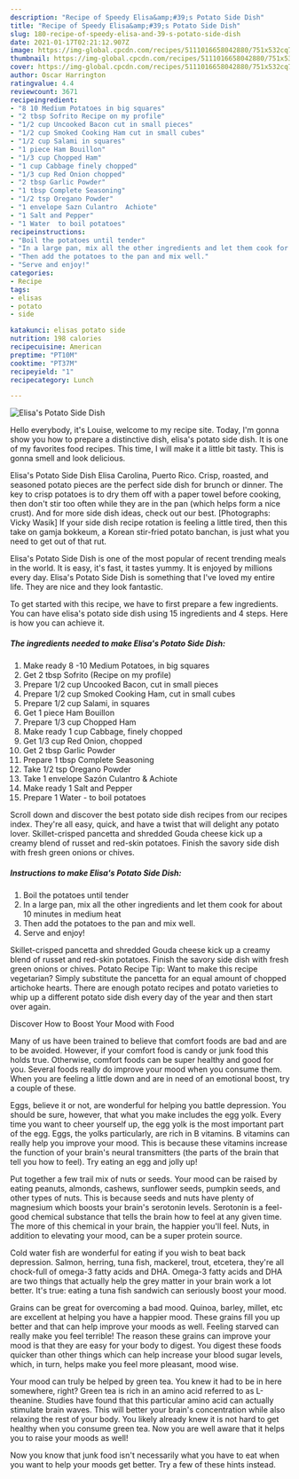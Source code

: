 ```yaml
---
description: "Recipe of Speedy Elisa&amp;#39;s Potato Side Dish"
title: "Recipe of Speedy Elisa&amp;#39;s Potato Side Dish"
slug: 180-recipe-of-speedy-elisa-and-39-s-potato-side-dish
date: 2021-01-17T02:21:12.907Z
image: https://img-global.cpcdn.com/recipes/5111016658042880/751x532cq70/elisas-potato-side-dish-recipe-main-photo.jpg
thumbnail: https://img-global.cpcdn.com/recipes/5111016658042880/751x532cq70/elisas-potato-side-dish-recipe-main-photo.jpg
cover: https://img-global.cpcdn.com/recipes/5111016658042880/751x532cq70/elisas-potato-side-dish-recipe-main-photo.jpg
author: Oscar Harrington
ratingvalue: 4.4
reviewcount: 3671
recipeingredient:
- "8 10 Medium Potatoes in big squares"
- "2 tbsp Sofrito Recipe on my profile"
- "1/2 cup Uncooked Bacon cut in small pieces"
- "1/2 cup Smoked Cooking Ham cut in small cubes"
- "1/2 cup Salami in squares"
- "1 piece Ham Bouillon"
- "1/3 cup Chopped Ham"
- "1 cup Cabbage finely chopped"
- "1/3 cup Red Onion chopped"
- "2 tbsp Garlic Powder"
- "1 tbsp Complete Seasoning"
- "1/2 tsp Oregano Powder"
- "1 envelope Sazn Culantro  Achiote"
- "1 Salt and Pepper"
- "1 Water  to boil potatoes"
recipeinstructions:
- "Boil the potatoes until tender"
- "In a large pan, mix all the other ingredients and let them cook for about 10 minutes in medium heat"
- "Then add the potatoes to the pan and mix well."
- "Serve and enjoy!"
categories:
- Recipe
tags:
- elisas
- potato
- side

katakunci: elisas potato side 
nutrition: 198 calories
recipecuisine: American
preptime: "PT10M"
cooktime: "PT37M"
recipeyield: "1"
recipecategory: Lunch

---
```



![Elisa&#39;s Potato Side Dish](https://img-global.cpcdn.com/recipes/5111016658042880/751x532cq70/elisas-potato-side-dish-recipe-main-photo.jpg)

Hello everybody, it's Louise, welcome to my recipe site. Today, I'm gonna show you how to prepare a distinctive dish, elisa&#39;s potato side dish. It is one of my favorites food recipes. This time, I will make it a little bit tasty. This is gonna smell and look delicious.

Elisa&#39;s Potato Side Dish Elisa Carolina, Puerto Rico. Crisp, roasted, and seasoned potato pieces are the perfect side dish for brunch or dinner. The key to crisp potatoes is to dry them off with a paper towel before cooking, then don&#39;t stir too often while they are in the pan (which helps form a nice crust). And for more side dish ideas, check out our best. [Photographs: Vicky Wasik] If your side dish recipe rotation is feeling a little tired, then this take on gamja bokkeum, a Korean stir-fried potato banchan, is just what you need to get out of that rut.

Elisa&#39;s Potato Side Dish is one of the most popular of recent trending meals in the world. It is easy, it's fast, it tastes yummy. It is enjoyed by millions every day. Elisa&#39;s Potato Side Dish is something that I've loved my entire life. They are nice and they look fantastic.


To get started with this recipe, we have to first prepare a few ingredients. You can have elisa&#39;s potato side dish using 15 ingredients and 4 steps. Here is how you can achieve it.

<!--inarticleads1-->

##### The ingredients needed to make Elisa&#39;s Potato Side Dish:

1. Make ready 8 -10 Medium Potatoes, in big squares
1. Get 2 tbsp Sofrito (Recipe on my profile)
1. Prepare 1/2 cup Uncooked Bacon, cut in small pieces
1. Prepare 1/2 cup Smoked Cooking Ham, cut in small cubes
1. Prepare 1/2 cup Salami, in squares
1. Get 1 piece Ham Bouillon
1. Prepare 1/3 cup Chopped Ham
1. Make ready 1 cup Cabbage, finely chopped
1. Get 1/3 cup Red Onion, chopped
1. Get 2 tbsp Garlic Powder
1. Prepare 1 tbsp Complete Seasoning
1. Take 1/2 tsp Oregano Powder
1. Take 1 envelope Sazón Culantro &amp; Achiote
1. Make ready 1 Salt and Pepper
1. Prepare 1 Water - to boil potatoes


Scroll down and discover the best potato side dish recipes from our recipes index. They&#39;re all easy, quick, and have a twist that will delight any potato lover. Skillet-crisped pancetta and shredded Gouda cheese kick up a creamy blend of russet and red-skin potatoes. Finish the savory side dish with fresh green onions or chives. 

<!--inarticleads2-->

##### Instructions to make Elisa&#39;s Potato Side Dish:

1. Boil the potatoes until tender
1. In a large pan, mix all the other ingredients and let them cook for about 10 minutes in medium heat
1. Then add the potatoes to the pan and mix well.
1. Serve and enjoy!


Skillet-crisped pancetta and shredded Gouda cheese kick up a creamy blend of russet and red-skin potatoes. Finish the savory side dish with fresh green onions or chives. Potato Recipe Tip: Want to make this recipe vegetarian? Simply substitute the pancetta for an equal amount of chopped artichoke hearts. There are enough potato recipes and potato varieties to whip up a different potato side dish every day of the year and then start over again. 

Discover How to Boost Your Mood with Food


Many of us have been trained to believe that comfort foods are bad and are to be avoided. However, if your comfort food is candy or junk food this holds true. Otherwise, comfort foods can be super healthy and good for you. Several foods really do improve your mood when you consume them. When you are feeling a little down and are in need of an emotional boost, try a couple of these.

Eggs, believe it or not, are wonderful for helping you battle depression. You should be sure, however, that what you make includes the egg yolk. Every time you want to cheer yourself up, the egg yolk is the most important part of the egg. Eggs, the yolks particularly, are rich in B vitamins. B vitamins can really help you improve your mood. This is because these vitamins increase the function of your brain's neural transmitters (the parts of the brain that tell you how to feel). Try eating an egg and jolly up!

Put together a few trail mix of nuts or seeds. Your mood can be raised by eating peanuts, almonds, cashews, sunflower seeds, pumpkin seeds, and other types of nuts. This is because seeds and nuts have plenty of magnesium which boosts your brain's serotonin levels. Serotonin is a feel-good chemical substance that tells the brain how to feel at any given time. The more of this chemical in your brain, the happier you'll feel. Nuts, in addition to elevating your mood, can be a super protein source.

Cold water fish are wonderful for eating if you wish to beat back depression. Salmon, herring, tuna fish, mackerel, trout, etcetera, they're all chock-full of omega-3 fatty acids and DHA. Omega-3 fatty acids and DHA are two things that actually help the grey matter in your brain work a lot better. It's true: eating a tuna fish sandwich can seriously boost your mood. 

Grains can be great for overcoming a bad mood. Quinoa, barley, millet, etc are excellent at helping you have a happier mood. These grains fill you up better and that can help improve your moods as well. Feeling starved can really make you feel terrible! The reason these grains can improve your mood is that they are easy for your body to digest. You digest these foods quicker than other things which can help increase your blood sugar levels, which, in turn, helps make you feel more pleasant, mood wise.

Your mood can truly be helped by green tea. You knew it had to be in here somewhere, right? Green tea is rich in an amino acid referred to as L-theanine. Studies have found that this particular amino acid can actually stimulate brain waves. This will better your brain's concentration while also relaxing the rest of your body. You likely already knew it is not hard to get healthy when you consume green tea. Now you are well aware that it helps you to raise your moods as well!

Now you know that junk food isn't necessarily what you have to eat when you want to help your moods get better. Try  a few  of  these  hints  instead.


